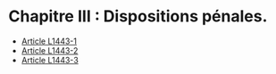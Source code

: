 # Chapitre III : Dispositions pénales.

* [Article L1443-1](./LEGIARTI000006901544.md)
* [Article L1443-2](./LEGIARTI000006901545.md)
* [Article L1443-3](./LEGIARTI000006901546.md)
